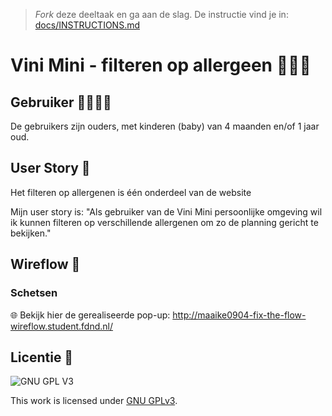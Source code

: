 > _Fork_ deze deeltaak en ga aan de slag. De instructie vind je in: [docs/INSTRUCTIONS.md](docs/INSTRUCTIONS.md)

# Vini Mini - filteren op allergeen 🥜🥚🌰
<!-- Geef je opdracht een titel en schrijf in één zin wat het is -->

## Gebruiker 👨‍👨‍👧‍👦
De gebruikers zijn ouders, met kinderen (baby) van 4 maanden en/of 1 jaar oud.

## User Story 📖
Het filteren op allergenen is één onderdeel van de website

Mijn user story is: 
"Als gebruiker van de Vini Mini persoonlijke omgeving wil ik kunnen filteren op verschillende allergenen om zo de planning gericht te bekijken."

## Wireflow 🤸
### Schetsen

🌐 Bekijk hier de gerealiseerde pop-up: http://maaike0904-fix-the-flow-wireflow.student.fdnd.nl/

## Licentie 💯

![GNU GPL V3](https://www.gnu.org/graphics/gplv3-127x51.png)

This work is licensed under [GNU GPLv3](./LICENSE).
